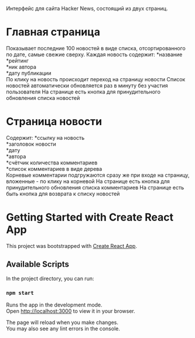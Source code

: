 Интерфейс для сайта Hacker News, состоящий из двух страниц.

# Главная страница
Показывает последние 100 новостей в виде списка, отсортированного по дате, самые свежие сверху.
Каждая новость содержит:
   *название  
*рейтинг  
  *ник автора  
  *дату публикации  
По клику на новость происходит переход на страницу новости
Список новостей автоматически обновляется раз в минуту без участия пользователя
На странице есть кнопка для принудительного обновления списка новостей

# Страница новости
Содержит:
  *ссылку на новость  
  *заголовок новости  
  *дату  
  *автора  
  *счётчик количества комментариев  
  *список комментариев в виде дерева  
Корневые комментарии подгружаются сразу же при входе на страницу, вложенные - по клику на корневой
На странице есть кнопка для принудительного обновления списка комментариев
На странице есть быть кнопка для возврата к списку новостей


# Getting Started with Create React App

This project was bootstrapped with [Create React App](https://github.com/facebook/create-react-app).

## Available Scripts

In the project directory, you can run:

### `npm start`

Runs the app in the development mode.\
Open [http://localhost:3000](http://localhost:3000) to view it in your browser.

The page will reload when you make changes.\
You may also see any lint errors in the console.




